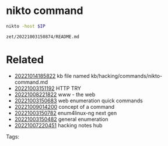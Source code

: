 # nikto command
```bash
nikto -host $IP
```

` zet/20221003150874/README.md `

# Related

- [20221014185822](/zet/20221014185822/README.md) kb file named kb/hacking/commands/nikto-command.md
- [20221003151192](/zet/20221003151192/README.md) HTTP TRY
- [20221008221822](/zet/20221008221822/README.md) www - the web
- [20221003150683](/zet/20221003150683/README.md) web enumeration quick commands
- [20221009014200](/zet/20221009014200/README.md) concept of a command
- [20221003150782](/zet/20221003150782/README.md) enum4linux-ng next gen
- [20221003150482](/zet/20221003150482/README.md) general enumeration
- [20221007220451](/zet/20221007220451/README.md) hacking notes hub

Tags:

    
